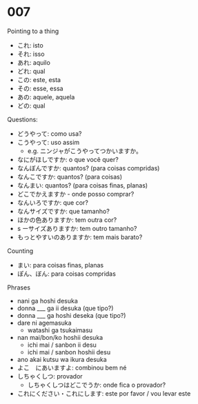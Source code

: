 # 007

Pointing to a thing

- これ: isto
- それ: isso
- あれ: aquilo
- どれ: qual
- この: este, esta
- その: esse, essa
- あの: aquele, aquela
- どの: qual

Questions:

- どうやって: como usa?
- こうやって: uso assim
  - e.g. ニンジャがこうやってつかいますか。
- なにがほしですか: o que você quer?
- なんぼんですか: quantos? (para coisas compridas)
- なんこですか: quantos? (para coisas)
- なんまい: quantos? (para coisas finas, planas)
- どこでかえますか - onde posso comprar?
- なんいろですか: que cor?
- なんサイズですか: que tamanho?
- ほかの色ありますか: tem outra cor?
- s ーサイズありますか: tem outro tamanho?
- もっとやすいのありますか: tem mais barato?

Counting

- まい: para coisas finas, planas
- ぽん、ぼん: para coisas compridas

Phrases

- nani ga hoshi desuka
- donna \_\_\_ ga ii desuka (que tipo?)
- donna \_\_\_ ga hoshi deseka (que tipo?)
- dare ni agemasuka
  - watashi ga tsukaimasu
- nan mai/bon/ko hoshii desuka
  - ichi mai / sanbon ii desu
  - ichi mai / sanbon hoshii desu
- ano akai kutsu wa ikura desuka
- よこ　にあいますよ: combinou bem né
- しちゃくしつ: provador
  - しちゃくしつはどこでうか: onde fica o provador?
- これにください・これにします: este por favor / vou levar este

